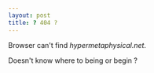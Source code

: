 ```yaml
---
layout: post
title: ? 404 ?
---
```


Browser can't find *hypermetaphysical.net*.


Doesn't know where to being or begin ?
